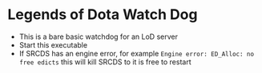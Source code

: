 Legends of Dota Watch Dog
=========================

 - This is a bare basic watchdog for an LoD server
 - Start this executable
 - If SRCDS has an engine error, for example `Engine error: ED_Alloc: no free edicts` this will kill SRCDS to it is free to restart
